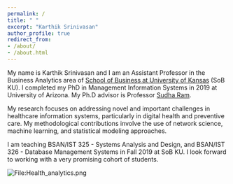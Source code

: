 ```yaml
---
permalink: /
title: " "
excerpt: "Karthik Srinivasan"
author_profile: true
redirect_from:
- /about/
- /about.html
---
```

My name is Karthik Srinivasan and I am an Assistant Professor in the Business Analytics area of [School of Business at University of Kansas](https://business.ku.edu/) (SoB KU). I completed my PhD in Management Information Systems in 2019 at University of Arizona. My Ph.D advisor is Professor [Sudha Ram](https://mis.eller.arizona.edu/people/sudha-ram).

My research focuses on addressing novel and important challenges in healthcare information systems, particularly in digital health and preventive care. My methodological contributions involve the use of network science, machine learning, and statistical modeling approaches.

I am teaching BSAN/IST 325 - Systems Analysis and Design, and BSAN/IST 326 - Database Management Systems in Fall 2019 at SoB KU. I look forward to working with a very promising cohort of students.

<div class="wp-caption aligncenter" style="width: 775px">
  <p>
    <img class="aligncenter" src="http://karanalytics.com/images/Health_analytics.png" alt="File:Health_analytics.png"/>
  </p>
</div>
